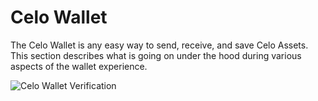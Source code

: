 # Celo Wallet

The Celo Wallet is any easy way to send, receive, and save Celo Assets. This section describes what is going on under the hood during various aspects of the wallet experience.

![Celo Wallet Verification](https://storage.googleapis.com/celo-website/docs/celo-onboarding.gif)
